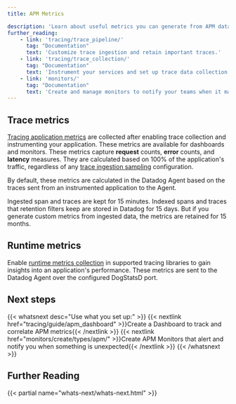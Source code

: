 ```yaml
---
title: APM Metrics

description: 'Learn about useful metrics you can generate from APM data.'
further_reading:
    - link: 'tracing/trace_pipeline/'
      tag: "Documentation"
      text: 'Customize trace ingestion and retain important traces.'
    - link: 'tracing/trace_collection/'
      tag: "Documentation"
      text: 'Instrument your services and set up trace data collection in the Agent'
    - link: 'monitors/'
      tag: "Documentation"
      text: 'Create and manage monitors to notify your teams when it matters.'
---
```


## Trace metrics

[Tracing application metrics][1] are collected after enabling trace collection and instrumenting your application. These metrics are available for dashboards and monitors.
These metrics capture **request** counts, **error** counts, and **latency** measures. They are calculated based on 100% of the application's traffic, regardless of any [trace ingestion sampling][2] configuration.

By default, these metrics are calculated in the Datadog Agent based on the traces sent from an instrumented application to the Agent.

Ingested span and traces are kept for 15 minutes. Indexed spans and traces that retention filters keep are stored in Datadog for 15 days. But if you generate custom metrics from ingested data, the metrics are retained for 15 months.

## Runtime metrics

Enable [runtime metrics collection][3] in supported tracing libraries to gain insights into an application's performance. These metrics are sent to the Datadog Agent over the configured DogStatsD port.


## Next steps

{{< whatsnext desc="Use what you set up:" >}}
    {{< nextlink href="tracing/guide/apm_dashboard" >}}Create a Dashboard to track and correlate APM metrics{{< /nextlink >}}
    {{< nextlink href="monitors/create/types/apm/" >}}Create APM Monitors that alert and notify you when something is unexpected{{< /nextlink >}}
{{< /whatsnext >}}


## Further Reading

{{< partial name="whats-next/whats-next.html" >}}

[1]: /tracing/metrics/metrics_namespace/
[2]: /tracing/trace_pipeline/ingestion_mechanisms
[3]: /tracing/metrics/runtime_metrics/
